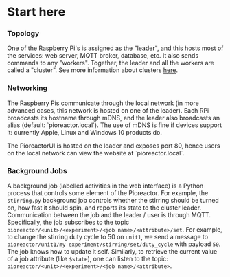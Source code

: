 # Start here

### Topology

One of the Raspberry Pi's is assigned as the "leader", and this hosts most of the services: web server, MQTT broker, database, etc. It also sends commands to any "workers". Together, the leader and all the workers are called a "cluster". See more information about clusters [here](/user_guide/Creating%20a%20Pioreactor%20cluster).

### Networking

The Raspberry Pis communicate through the local network (in more advanced cases, this network is hosted on one of the leader). Each RPi broadcasts its hostname through mDNS, and the leader also broadcasts an alias (default: \`pioreactor.local\`). The use of mDNS is fine if devices support it: currently Apple, Linux and Windows 10 products do.

The PioreactorUI is hosted on the leader and exposes port 80, hence users on the local network can view the website at \`pioreactor.local\`.

### Background Jobs

A background job (labelled activities in the web interface) is a Python process that controls some element of the Pioreactor. For example, the `stirring.py` background job controls whether the stirring should be turned on, how fast it should spin, and reports its state to the cluster leader. Communication between the job and the leader / user is through MQTT. Specifically, the job subscribes to the topic `pioreactor/<unit>/<experiment>/<job name>/<attribute>/set`. For example, to change the stirring duty cycle to 50 on `unit1`, we send a message to `pioreactor/unit1/my experiment/stirring/set/duty_cycle` with payload `50`. The job knows how to update it self. Similarly, to retrieve the current value of a job attribute (like `$state`), one can listen to the topic: `pioreactor/<unit>/<experiment>/<job name>/<attribute>`.
